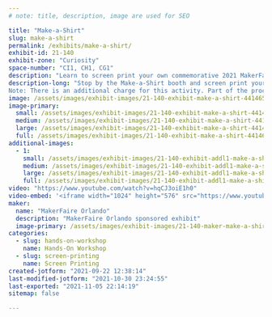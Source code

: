 ```yaml
---
# note: title, description, image are used for SEO

title: "Make-a-Shirt"
slug: make-a-shirt
permalink: /exhibits/make-a-shirt/
exhibit-id: 21-140
exhibit-zone: "Curiosity"
space-number: "CI1, CH1, CG1"
description: "Learn to screen print your own commemorative 2021 MakerFaire Orlando T-Shirt! "
description-long: "Stop by the Make-a-Shirt booth and screen print your own 2021 MakerFaire Orlando T-Shirt. Multiple T-Shirt sizes will be available. 
Note: There is an additional charge for this activity. Part of the proceeds from this activity will benefit the FIRST Robotics club that is running the exhibit. "
image: /assets/images/exhibit-images/21-140-exhibit-make-a-shirt-44146511740-31ec93a93a-c-large.jpg
image-primary: 
  small: /assets/images/exhibit-images/21-140-exhibit-make-a-shirt-44146511740-31ec93a93a-c-small.jpg
  medium: /assets/images/exhibit-images/21-140-exhibit-make-a-shirt-44146511740-31ec93a93a-c-medium.jpg
  large: /assets/images/exhibit-images/21-140-exhibit-make-a-shirt-44146511740-31ec93a93a-c-large.jpg
  full: /assets/images/exhibit-images/21-140-exhibit-make-a-shirt-44146511740-31ec93a93a-c-full.jpg
additional-images: 
  - 1:
    small: /assets/images/exhibit-images/21-140-exhibit-addl1-make-a-shirt-31024057647-0f8656d529-c-small.jpg
    medium: /assets/images/exhibit-images/21-140-exhibit-addl1-make-a-shirt-31024057647-0f8656d529-c-medium.jpg
    large: /assets/images/exhibit-images/21-140-exhibit-addl1-make-a-shirt-31024057647-0f8656d529-c-large.jpg
    full: /assets/images/exhibit-images/21-140-exhibit-addl1-make-a-shirt-31024057647-0f8656d529-c-full.jpg
video: "https://www.youtube.com/watch?v=hqCJ3oiE1h0"
video-embed: '<iframe width="1024" height="576" src="https://www.youtube.com/embed/hqCJ3oiE1h0?feature=oembed" frameborder="0" allow="accelerometer; autoplay; clipboard-write; encrypted-media; gyroscope; picture-in-picture" allowfullscreen></iframe>'
maker: 
  name: "MakerFaire Orlando"
  description: "MakerFaire Orlando sponsored exhibit"
  image-primary: /assets/images/exhibit-images/21-140-maker-make-a-shirt-download-medium.png
categories: 
  - slug: hands-on-workshop
    name: Hands-On Workshop
  - slug: screen-printing
    name: Screen Printing
created-jotform: "2021-09-22 12:38:14"
last-modified-jotform: "2021-10-30 23:24:55"
last-exported: "2021-11-05 22:14:19"
sitemap: false

---
```

